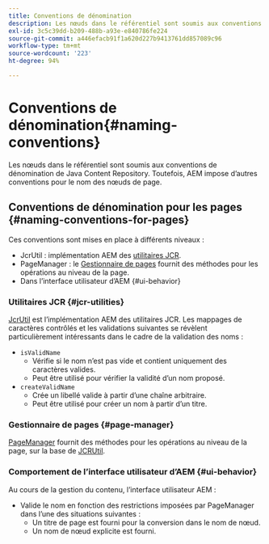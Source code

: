 ```yaml
---
title: Conventions de dénomination
description: Les nœuds dans le référentiel sont soumis aux conventions de dénomination de Java Content Repository
exl-id: 3c5c39dd-b209-488b-a93e-e840786fe224
source-git-commit: a446efacb91f1a620d227b9413761dd857089c96
workflow-type: tm+mt
source-wordcount: '223'
ht-degree: 94%

---
```


# Conventions de dénomination{#naming-conventions}

Les nœuds dans le référentiel sont soumis aux conventions de dénomination de Java Content Repository. Toutefois, AEM impose d’autres conventions pour le nom des nœuds de page.

## Conventions de dénomination pour les pages {#naming-conventions-for-pages}

Ces conventions sont mises en place à différents niveaux :

* JcrUtil : implémentation AEM des [utilitaires JCR](#jcr-utilities).
* PageManager : le [Gestionnaire de pages](#page-manager) fournit des méthodes pour les opérations au niveau de la page.
* Dans l’interface utilisateur d’AEM {#ui-behavior}

### Utilitaires JCR {#jcr-utilities}

[JcrUtil](https://docs.adobe.com/content/help/en/experience-manager-cloud-service-javadoc/com/day/cq/commons/jcr/JcrUtil.html) est l’implémentation AEM des utilitaires JCR. Les mappages de caractères contrôlés et les validations suivantes se révèlent particulièrement intéressants dans le cadre de la validation des noms :

* `isValidName`
   * Vérifie si le nom n’est pas vide et contient uniquement des caractères valides.
   * Peut être utilisé pour vérifier la validité d’un nom proposé.
* `createValidName`
   * Crée un libellé valide à partir d’une chaîne arbitraire.
   * Peut être utilisé pour créer un nom à partir d’un titre.

### Gestionnaire de pages {#page-manager}

[PageManager](https://docs.adobe.com/content/help/en/experience-manager-cloud-service-javadoc/com/day/cq/wcm/api/PageManager.html) fournit des méthodes pour les opérations au niveau de la page, sur la base de [JCRUtil](#jcr-utilities).

### Comportement de l’interface utilisateur d’AEM {#ui-behavior}

Au cours de la gestion du contenu, l’interface utilisateur AEM :

* Valide le nom en fonction des restrictions imposées par PageManager dans l’une des situations suivantes :
   * Un titre de page est fourni pour la conversion dans le nom de nœud.
   * Un nom de nœud explicite est fourni.
